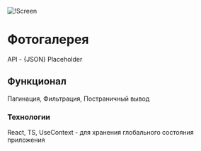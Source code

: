 ![!Screen](https://github.com/pv18/gallery-react/src/assets/screen.jpg)

# Фотогалерея

API - {JSON} Placeholder

## Функционал

Пагинация,
Фильтрация,
Постраничный вывод

### Технологии

React,
TS,
UseContext - для хранения глобального состояния приложения